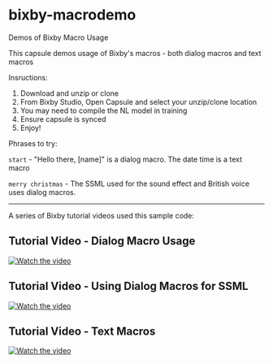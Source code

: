 # bixby-macrodemo

Demos of Bixby Macro Usage

This capsule demos usage of Bixby's macros - both dialog macros and text macros

Insructions:
1) Download and unzip or clone
2) From Bixby Studio, Open Capsule and select your unzip/clone location
3) You may need to compile the NL model in training
4) Ensure capsule is synced
5) Enjoy!

Phrases to try:

`start` - "Hello there, [name]" is a dialog macro. The date time is a text macro

`merry christmas` - The SSML used for the sound effect and British voice uses dialog macros.

---

A series of Bixby tutorial videos used this sample code:

## Tutorial Video - Dialog Macro Usage
[![Watch the video](https://i.ytimg.com/vi/m59gdENqlLQ/hqdefault.jpg)](https://youtu.be/6RHpci1w6FE)

## Tutorial Video - Using Dialog Macros for SSML
[![Watch the video](https://i.ytimg.com/vi/kmN8RFSY_ns/hqdefault.jpg)](https://youtu.be/6RHpci1w6FE)

## Tutorial Video - Text Macros
[![Watch the video](https://i.ytimg.com/vi/GJjPmcMX63A/hqdefault.jpg)](https://youtu.be/6RHpci1w6FE)
